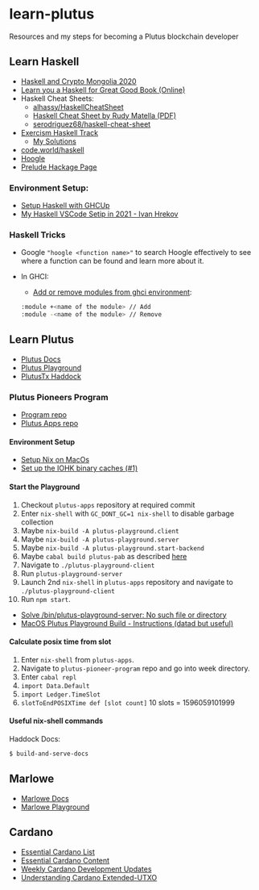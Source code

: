 # learn-plutus

Resources and my steps for becoming a Plutus blockchain developer

## Learn Haskell

- [Haskell and Crypto Mongolia 2020](https://www.youtube.com/playlist?list=PLJ3w5xyG4JWmBVIigNBytJhvSSfZZzfTm)
- [Learn you a Haskell for Great Good Book (Online)](http://learnyouahaskell.com/chapters)
- Haskell Cheat Sheets:
  - [alhassy/HaskellCheatSheet](https://github.com/alhassy/HaskellCheatSheet)
  - [Haskell Cheat Sheet by Rudy Matella (PDF)](https://matela.com.br/haskell-cs.pdf)
  - [serodriguez68/haskell-cheat-sheet](https://github.com/serodriguez68/haskell-cheat-sheet)
- [Exercism Haskell Track](https://exercism.org/tracks/haskell)
  - [My Solutions](https://github.com/elliothimmelfarb/exercism-haskell)
- [code.world/haskell](https://code.world/haskell)
- [Hoogle](https://hoogle.haskell.org/)
- [Prelude Hackage Page](https://hackage.haskell.org/package/base-4.16.1.0/docs/Prelude.html)

### Environment Setup:

- [Setup Haskell with GHCUp](https://www.haskell.org/ghcup/)
- [My Haskell VSCode Setip in 2021 - Ivan Hrekov](https://betterprogramming.pub/haskell-vs-code-setup-in-2021-6267cc991551)

### Haskell Tricks

- Google `"hoogle <function name>"` to search Hoogle effectively to see where a function can be found and learn more about it.
- In GHCI:

  - [Add or remove modules from ghci environment](https://kuniganotas.wordpress.com/2012/09/08/haskell-importunimport-a-module-into-ghci/):

  ```bash
  :module +<name of the module> // Add
  :module -<name of the module> // Remove
  ```

## Learn Plutus

- [Plutus Docs](https://plutus.readthedocs.io/en/latest/)
- [Plutus Playground](https://playground.plutus.iohkdev.io/)
- [PlutusTx Haddock](https://playground.plutus.iohkdev.io/doc/haddock/plutus-tx/html/PlutusTx.html)

### Plutus Pioneers Program

- [Program repo](https://github.com/input-output-hk/plutus-pioneer-program)
- [Plutus Apps repo](https://github.com/input-output-hk/plutus-apps)

#### Environment Setup

- [Setup Nix on MacOs](https://nixos.org/download.html#nix-install-macos)
- [Set up the IOHK binary caches (#1)](https://github.com/input-output-hk/plutus#how-to-set-up-the-iohk-binary-caches)

#### Start the Playground

1. Checkout `plutus-apps` repository at required commit
2. Enter `nix-shell` with `GC_DONT_GC=1 nix-shell` to disable garbage collection
3. Maybe `nix-build -A plutus-playground.client`
4. Maybe `nix-build -A plutus-playground.server`
5. Maybe `nix-build -A plutus-playground.start-backend`
6. Maybe `cabal build plutus-pab` as described [here](https://github.com/input-output-hk/plutus-apps/#how-to-build-the-haskell-packages-with-cabal)
7. Navigate to `./plutus-playground-client`
8. Run `plutus-playground-server`
9. Launch 2nd `nix-shell` in `plutus-apps` repository and navigate to `./plutus-playground-client`
10. Run `npm start`.

- [Solve /bin/plutus-playground-server: No such file or directory](https://issuemode.com/issues/input-output-hk/plutus-apps/42168502)
- [MacOS Plutus Playground Build - Instructions (datad but useful)](https://www.reddit.com/r/cardano/comments/mmzut6/macos_plutus_playground_build_instructions/)

#### Calculate posix time from slot

1. Enter `nix-shell` from `plutus-apps`.
2. Navigate to `plutus-pioneer-program` repo and go into week directory.
3. Enter `cabal repl`
4. `import Data.Default`
5. `import Ledger.TimeSlot`
6. `slotToEndPOSIXTime def [slot count]`
   10 slots = 1596059101999

#### Useful nix-shell commands

Haddock Docs:

```bash
$ build-and-serve-docs
```

## Marlowe

- [Marlowe Docs](https://marlowe-playground-staging.plutus.aws.iohkdev.io/doc/marlowe/tutorials/index.html)
- [Marlowe Playground](https://marlowe-playground-staging.plutus.aws.iohkdev.io/#/)

## Cardano

- [Essential Cardano List](https://github.com/input-output-hk/essential-cardano/blob/main/essential-cardano-list.md)
- [Essential Cardano Content](https://github.com/input-output-hk/essential-cardano-content)
- [Weekly Cardano Development Updates](https://github.com/input-output-hk/essential-cardano-content/tree/main/content/development-update)
- [Understanding Cardano Extended-UTXO](https://forum.cardano.org/t/understanding-cardano-extended-utxo/101509)
